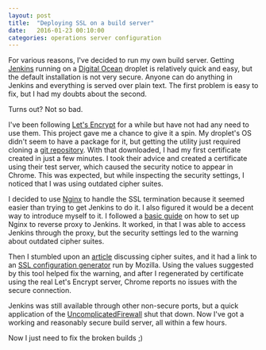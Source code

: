 ```yaml
---
layout: post
title:  "Deploying SSL on a build server"
date:   2016-01-23 00:10:00
categories: operations server configuration
---
```


For various reasons, I've decided to run my own build server. Getting [Jenkins](https://jenkins-ci.org/) running on a [Digital Ocean](https://www.digitalocean.com/) droplet is relatively quick and easy, but the default installation is not very secure. Anyone can do anything in Jenkins and everything is served over plain text. The first problem is easy to fix, but I had my doubts about the second.

Turns out? Not so bad.

I've been following [Let's Encrypt](https://letsencrypt.org/) for a while but have not had any need to use them. This project gave me a chance to give it a spin. My droplet's OS didn't seem to have a package for it, but getting the utility just required cloning a [git repository](https://github.com/letsencrypt/letsencrypt). With that downloaded, I had my first certificate created in just a few minutes. I took their advice and created a certificate using their test server, which caused the security notice to appear in Chrome. This was expected, but while inspecting the security settings, I noticed that I was using outdated cipher suites.

I decided to use [Nginx](http://nginx.org/) to handle the SSL termination because it seemed easier than trying to get Jenkins to do it. I also figured it would be a decent way to introduce myself to it. I followed a [basic guide](https://www.digitalocean.com/community/tutorials/how-to-configure-nginx-with-ssl-as-a-reverse-proxy-for-jenkins) on how to set up Nginx to reverse proxy to Jenkins. It worked, in that I was able to access Jenkins through the proxy, but the security settings led to the warning about outdated cipher suites.

Then I stumbled upon an [article](https://certsimple.com/blog/chrome-outdated-cryptography) discussing cipher suites, and it had a link to an [SSL configuration generator](https://mozilla.github.io/server-side-tls/ssl-config-generator/) run by Mozilla. Using the values suggested by this tool helped fix the warning, and after I regenerated by certificate using the real Let's Encrypt server, Chrome reports no issues with the secure connection.

Jenkins was still available through other non-secure ports, but a quick application of the [UncomplicatedFirewall](https://wiki.ubuntu.com/UncomplicatedFirewall) shut that down. Now I've got a working and reasonably secure build server, all within a few hours.

Now I just need to fix the broken builds ;)
